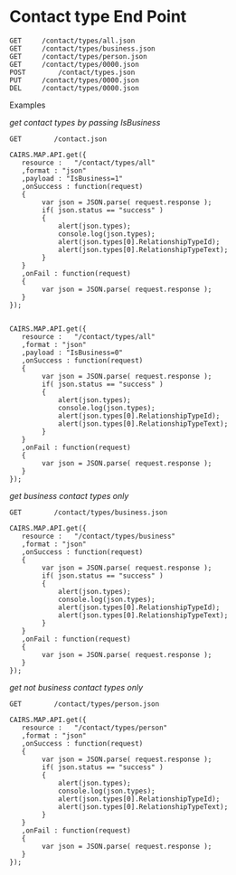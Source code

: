 # Contact type End Point

	GET		/contact/types/all.json
	GET		/contact/types/business.json
	GET		/contact/types/person.json
	GET		/contact/types/0000.json
	POST		/contact/types.json
	PUT		/contact/types/0000.json
	DEL		/contact/types/0000.json

Examples

*get contact types by passing IsBusiness*

	GET        /contact.json
	
	CAIRS.MAP.API.get({
	   resource : 	"/contact/types/all" 
	   ,format : "json" 
	   ,payload : "IsBusiness=1"
	   ,onSuccess : function(request)
	   { 
			var json = JSON.parse( request.response );
			if( json.status == "success" )	
			{
				alert(json.types);
				console.log(json.types);
				alert(json.types[0].RelationshipTypeId);
				alert(json.types[0].RelationshipTypeText);
			}
	   }
	   ,onFail : function(request)
	   {
			var json = JSON.parse( request.response );
	   }
	});
	
	
	CAIRS.MAP.API.get({
	   resource : 	"/contact/types/all" 
	   ,format : "json" 
	   ,payload : "IsBusiness=0"
	   ,onSuccess : function(request)
	   { 
			var json = JSON.parse( request.response );
			if( json.status == "success" )	
			{
				alert(json.types);
				console.log(json.types);
				alert(json.types[0].RelationshipTypeId);
				alert(json.types[0].RelationshipTypeText);
			}
	   }
	   ,onFail : function(request)
	   {
			var json = JSON.parse( request.response );
	   }
	});

*get business contact types only*

	GET        /contact/types/business.json
	
	CAIRS.MAP.API.get({
	   resource : 	"/contact/types/business" 
	   ,format : "json"
	   ,onSuccess : function(request)
	   { 
			var json = JSON.parse( request.response );
			if( json.status == "success" )	
			{
				alert(json.types);
				console.log(json.types);
				alert(json.types[0].RelationshipTypeId);
				alert(json.types[0].RelationshipTypeText);
			}
	   }
	   ,onFail : function(request)
	   {
			var json = JSON.parse( request.response );
	   }
	});

*get not business contact types only*

	GET        /contact/types/person.json
	
	CAIRS.MAP.API.get({
	   resource : 	"/contact/types/person" 
	   ,format : "json"
	   ,onSuccess : function(request)
	   { 
			var json = JSON.parse( request.response );
			if( json.status == "success" )	
			{
				alert(json.types);
				console.log(json.types);
				alert(json.types[0].RelationshipTypeId);
				alert(json.types[0].RelationshipTypeText);
			}
	   }
	   ,onFail : function(request)
	   {
			var json = JSON.parse( request.response );
	   }
	});